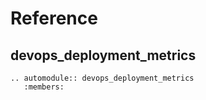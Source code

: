 # Reference

## devops_deployment_metrics

```{eval-rst}
.. automodule:: devops_deployment_metrics
   :members:
```
